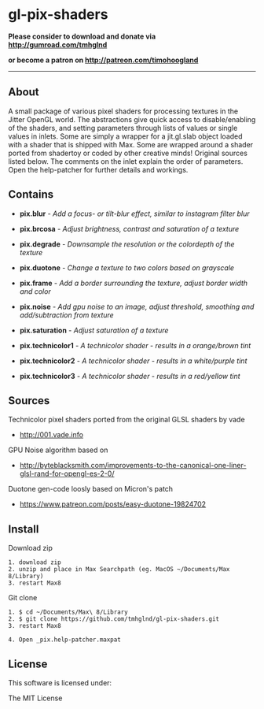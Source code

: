 # gl-pix-shaders

**Please consider to download and donate via http://gumroad.com/tmhglnd**

**or become a patron on http://patreon.com/timohoogland**

---

## About

A small package of various pixel shaders for processing textures in the Jitter OpenGL world. The abstractions give quick access to disable/enabling of the shaders, and setting parameters through lists of values or single values in inlets. Some are simply a wrapper for a jit.gl.slab object loaded with a shader that is shipped with Max. Some are wrapped around a shader ported from shadertoy or coded by other creative minds! Original sources listed below. The comments on the inlet explain the order of parameters. Open the help-patcher for further details and workings.

## Contains

- **pix.blur** - *Add a focus- or tilt-blur effect, similar to instagram filter blur*

- **pix.brcosa** - *Adjust brightness, contrast and saturation of a texture*

- **pix.degrade** - *Downsample the resolution or the colordepth of the texture*

- **pix.duotone** - *Change a texture to two colors based on grayscale*

- **pix.frame** - *Add a border surrounding the texture, adjust border width and color*

- **pix.noise** - *Add gpu noise to an image, adjust threshold, smoothing and add/subtraction from texture*

- **pix.saturation** - *Adjust saturation of a texture*

- **pix.technicolor1** - *A technicolor shader - results in a orange/brown tint*

- **pix.technicolor2** - *A technicolor shader - results in a white/purple tint*

- **pix.technicolor3** - *A technicolor shader - results in a red/yellow tint*

## Sources

Technicolor pixel shaders ported from the original GLSL shaders by vade

- http://001.vade.info

GPU Noise algorithm based on 

- http://byteblacksmith.com/improvements-to-the-canonical-one-liner-glsl-rand-for-opengl-es-2-0/

Duotone gen-code loosly based on Micron's patch

- https://www.patreon.com/posts/easy-duotone-19824702

## Install

Download zip
```
1. download zip
2. unzip and place in Max Searchpath (eg. MacOS ~/Documents/Max 8/Library)
3. restart Max8
```
Git clone
```
1. $ cd ~/Documents/Max\ 8/Library
2. $ git clone https://github.com/tmhglnd/gl-pix-shaders.git
3. restart Max8
```
```
4. Open _pix.help-patcher.maxpat
```
## License

This software is licensed under:

The MIT License
